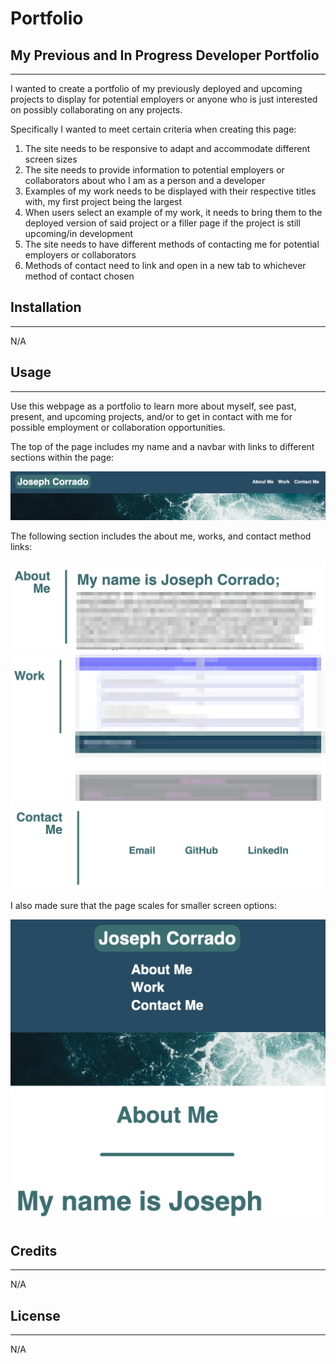 # Portfolio

## My Previous and In Progress Developer Portfolio
---

I wanted to create a portfolio of my previously deployed and upcoming projects to display for potential employers or anyone who is just interested on possibly collaborating on any projects.

Specifically I wanted to meet certain criteria when creating this page:

1. The site needs to be responsive to adapt and accommodate different screen sizes
2. The site needs to provide information to potential employers or collaborators about who I am as a person and a developer
3. Examples of my work needs to be displayed with their respective titles with, my first project being the largest
4. When users select an example of my work, it needs to bring them to the deployed version of said project or a filler page if the project is still upcoming/in development
5. The site needs to have different methods of contacting me for potential employers or collaborators
6. Methods of contact need to link and open in a new tab to whichever method of contact chosen

## Installation
---
N/A

## Usage
---
Use this webpage as a portfolio to learn more about myself, see past, present, and upcoming projects, and/or to get in contact with me for possible employment or collaboration opportunities. 

The top of the page includes my name and a navbar with links to different sections within the page: 

<img src="./assets/images/heading.png">

<br>

The following section includes the about me, works, and contact method links:

<img src="./assets/images/about.png">
<img src="./assets/images/works.png">
<img src="./assets/images/contacts.png">

<br>

I also made sure that the page scales for smaller screen options:

<img src="./assets/images/scaled.png">



## Credits
---
N/A
## License
---
N/A

